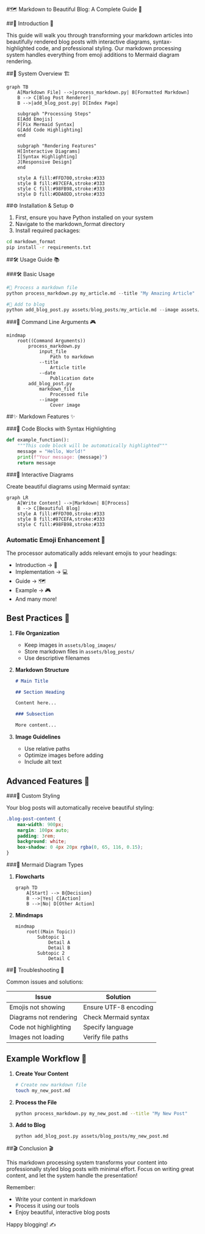 #🗺️ Markdown to Beautiful Blog: A Complete Guide 🎨

##🌟 Introduction 🌟

This guide will walk you through transforming your markdown articles into beautifully rendered blog posts with interactive diagrams, syntax-highlighted code, and professional styling. Our markdown processing system handles everything from emoji additions to Mermaid diagram rendering.

##📖 System Overview 🏗️

```mermaid
graph TB
    A[Markdown File] -->|process_markdown.py| B[Formatted Markdown]
    B --> C[Blog Post Renderer]
    B -->|add_blog_post.py| D[Index Page]
    
    subgraph "Processing Steps"
    E[Add Emojis]
    F[Fix Mermaid Syntax]
    G[Add Code Highlighting]
    end
    
    subgraph "Rendering Features"
    H[Interactive Diagrams]
    I[Syntax Highlighting]
    J[Responsive Design]
    end
    
    style A fill:#FFD700,stroke:#333
    style B fill:#87CEFA,stroke:#333
    style C fill:#98FB98,stroke:#333
    style D fill:#DDA0DD,stroke:#333
```

##⚙️ Installation & Setup ⚙️

1. First, ensure you have Python installed on your system
2. Navigate to the markdown_format directory
3. Install required packages:

```bash
cd markdown_format
pip install -r requirements.txt
```

##🛠️ Usage Guide 📚

###🛠️ Basic Usage

```python
#📌 Process a markdown file
python process_markdown.py my_article.md --title "My Amazing Article"

#📌 Add to blog
python add_blog_post.py assets/blog_posts/my_article.md --image assets/my_image.jpg
```

###📌 Command Line Arguments 🎮

```mermaid
mindmap
    root((Command Arguments))
        process_markdown.py
            input_file
                Path to markdown
            --title
                Article title
            --date
                Publication date
        add_blog_post.py
            markdown_file
                Processed file
            --image
                Cover image
```

##✨ Markdown Features ✨

###📌 Code Blocks with Syntax Highlighting

```python
def example_function():
    """This code block will be automatically highlighted"""
    message = "Hello, World!"
    print(f"Your message: {message}")
    return message
```

###📌 Interactive Diagrams

Create beautiful diagrams using Mermaid syntax:

```mermaid
graph LR
    A[Write Content] -->|Markdown| B[Process]
    B --> C[Beautiful Blog]
    style A fill:#FFD700,stroke:#333
    style B fill:#87CEFA,stroke:#333
    style C fill:#98FB98,stroke:#333
```

### Automatic Emoji Enhancement 🎯

The processor automatically adds relevant emojis to your headings:
- Introduction → 🌟
- Implementation → 💻
- Guide → 🗺️
- Example → 🎮
- And many more!

## Best Practices 📝

1. **File Organization**
   - Keep images in `assets/blog_images/`
   - Store markdown files in `assets/blog_posts/`
   - Use descriptive filenames

2. **Markdown Structure**
   ```markdown
   # Main Title
   
   ## Section Heading
   
   Content here...
   
   ### Subsection
   
   More content...
   ```

3. **Image Guidelines**
   - Use relative paths
   - Optimize images before adding
   - Include alt text

## Advanced Features 🚀

###📌 Custom Styling

Your blog posts will automatically receive beautiful styling:

```css
.blog-post-content {
    max-width: 900px;
    margin: 100px auto;
    padding: 3rem;
    background: white;
    box-shadow: 0 4px 20px rgba(0, 65, 116, 0.15);
}
```

###📌 Mermaid Diagram Types

1. **Flowcharts**
   ```mermaid
   graph TD
       A[Start] --> B{Decision}
       B -->|Yes| C[Action]
       B -->|No| D[Other Action]
   ```

2. **Mindmaps**
   ```mermaid
   mindmap
       root((Main Topic))
           Subtopic 1
               Detail A
               Detail B
           Subtopic 2
               Detail C
   ```

##📌 Troubleshooting 🔧

Common issues and solutions:

| Issue | Solution |
|-------|----------|
| Emojis not showing | Ensure UTF-8 encoding |
| Diagrams not rendering | Check Mermaid syntax |
| Code not highlighting | Specify language |
| Images not loading | Verify file paths |

## Example Workflow 🎯

1. **Create Your Content**
   ```bash
   # Create new markdown file
   touch my_new_post.md
   ```

2. **Process the File**
   ```bash
   python process_markdown.py my_new_post.md --title "My New Post"
   ```

3. **Add to Blog**
   ```bash
   python add_blog_post.py assets/blog_posts/my_new_post.md
   ```

##🎬 Conclusion 🎬

This markdown processing system transforms your content into professionally styled blog posts with minimal effort. Focus on writing great content, and let the system handle the presentation!

Remember:
- Write your content in markdown
- Process it using our tools
- Enjoy beautiful, interactive blog posts

Happy blogging! ✍️
